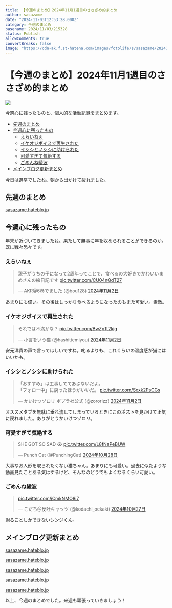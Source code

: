 ```yaml
---
title: 【今週のまとめ】2024年11月1週目のささざめ的まとめ
author: sasazame
date: "2024-11-03T12:53:28.000Z"
category: 今週のまとめ
basename: 2024/11/03/215328
status: Publish
allowComments: true
convertBreaks: false
image: "https://cdn-ak.f.st-hatena.com/images/fotolife/s/sasazame/20241103/20241103214341.png"
---
```

# 【今週のまとめ】2024年11月1週目のささざめ的まとめ

![](https://cdn-ak.f.st-hatena.com/images/fotolife/s/sasazame/20241103/20241103214341.png)

今週心に残ったものと、個人的な活動記録をまとめます。

<!-- Extended Body -->

-   [先週のまとめ](#先週のまとめ)
-   [今週心に残ったもの](#今週心に残ったもの)
    -   [えらいねぇ](#えらいねぇ)
    -   [イケオジボイスで再生された](#イケオジボイスで再生された)
    -   [イシシとノシシに助けられた](#イシシとノシシに助けられた)
    -   [可愛すぎて気絶する](#可愛すぎて気絶する)
    -   [ごめんね綾波](#ごめんね綾波)
-   [メインブログ更新まとめ](#メインブログ更新まとめ)

今日は選挙でしたね。朝から出かけて疲れました。

## 先週のまとめ

[sasazame.hateblo.jp](https://sasazame.hateblo.jp/entry/2024/10/27/193414)

## 今週心に残ったもの

年末が近づいてきましたね。果たして無事に年を収められることができるのか。既に戦々恐々です。

### えらいねぇ

> 親子がうちの子になって2周年ってことで、食べるの大好きでかわいいまめさんの絵日記です [pic.twitter.com/CU04nQdT27](https://t.co/CU04nQdT27)
> 
> — AKR@6巻でました (@bou128) [2024年11月2日](https://twitter.com/bou128/status/1852697716738138412?ref_src=twsrc%5Etfw)

あまりにも偉い。その後はしっかり食べるようになったのもまた可愛い。素敵。

  

### イケオジボイスで再生された

> それでは不満かな？ [pic.twitter.com/BwZpTt2kig](https://t.co/BwZpTt2kig)
> 
> — 小言をいう猫 (@hashittemiyou) [2024年11月2日](https://twitter.com/hashittemiyou/status/1852548432671707403?ref_src=twsrc%5Etfw)

安元洋貴の声で言ってほしいですね。叱るよりも、これくらいの温度感が猫にはいいかも。

  

### イシシとノシシに助けられた

> 「おすすめ」は工事しててあぶないだよ。  
> 「フォロー中」に戻ったほうがいいだ。 [pic.twitter.com/Soxk2PsCGs](https://t.co/Soxk2PsCGs)
> 
> — かいけつゾロリ ポプラ社公式 (@zororizz) [2024年11月2日](https://twitter.com/zororizz/status/1852540859889414653?ref_src=twsrc%5Etfw)

オススメタブを無駄に垂れ流してしまっているときにこのポストを見かけて正気に戻れました。ありがとうかいけつゾロリ。

  

### 可愛すぎて気絶する

> SHE GOT SO SAD 😭 [pic.twitter.com/L8fNaPeBUW](https://t.co/L8fNaPeBUW)
> 
> — Punch Cat (@PunchingCat) [2024年10月28日](https://twitter.com/PunchingCat/status/1851040525715194248?ref_src=twsrc%5Etfw)

大事なお人形を取られたくない猫ちゃん。あまりにも可愛い。過去に似たような動画見たことある気はするけど、そんなのどうでもよくなるくらい可愛い。

  

### ごめんね綾波

> [pic.twitter.com/jCmkNMO8i7](https://t.co/jCmkNMO8i7)
> 
> — こだち＠反吐キャッツ (@kodachi\_oekaki) [2024年10月27日](https://twitter.com/kodachi_oekaki/status/1850335548990431743?ref_src=twsrc%5Etfw)

謝ることしかできないシンジくん。

  

## メインブログ更新まとめ

[sasazame.hateblo.jp](https://sasazame.hateblo.jp/entry/2024/10/28/195220)

[sasazame.hateblo.jp](https://sasazame.hateblo.jp/entry/2024/10/29/224725)

[sasazame.hateblo.jp](https://sasazame.hateblo.jp/entry/2024/10/31/205801)

[sasazame.hateblo.jp](https://sasazame.hateblo.jp/entry/2024/11/01/231056)

[sasazame.hateblo.jp](https://sasazame.hateblo.jp/entry/2024/11/02/213103)

  

以上、今週のまとめでした。来週も頑張っていきましょう！